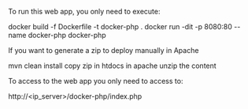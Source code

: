 To run this web app, you only need to execute:

docker build -f Dockerfile -t docker-php .
docker run -dit -p 8080:80 --name docker-php docker-php


If you want to generate a zip to deploy manually in Apache

mvn clean install
copy zip in htdocs in apache
unzip the content


To access to the web app you only need to access to:

http://<ip_server>/docker-php/index.php


